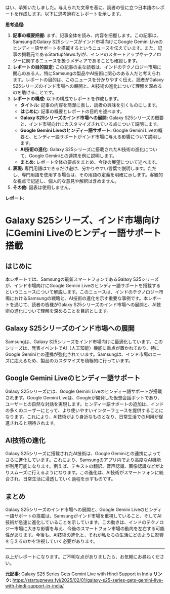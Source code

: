 はい、承知いたしました。与えられた文章を基に、読者の役に立つ日本語のレポートを作成します。以下に思考過程とレポートを示します。

**思考過程:**

1. **記事の概要把握:** まず、記事全体を読み、内容を把握します。この記事は、SamsungのGalaxy S25シリーズがインド市場向けにGoogle Gemini Liveのヒンディー語サポートを搭載するというニュースを伝えています。また、記事の掲載元であるStartupNews.fyiが、インドのスタートアップやテクノロジーに関するニュースを扱うメディアであることも確認します。
2. **レポートの目的設定:** この記事の主な読者は、インドのテクノロジー市場に関心のある人、特にSamsungの製品やAI技術に関心のある人だと考えられます。レポートの目的は、このニュースを分かりやすく伝え、読者がGalaxy S25シリーズのインド市場への展開と、AI技術の進化について理解を深めるのを助けることです。
3. **レポートの構成:** 以下の構成でレポートを作成します。
    *   **タイトル:** 記事の内容を簡潔に表し、読者の興味を引くものにします。
    *   **はじめに:** 記事の概要とレポートの目的を述べます。
    *   **Galaxy S25シリーズのインド市場への展開:** Galaxy S25シリーズの概要と、インド市場向けにカスタマイズされている点について説明します。
    *   **Google Gemini Liveのヒンディー語サポート:** Google Gemini Liveの概要と、ヒンディー語サポートがインド市場に与える影響について説明します。
    *   **AI技術の進化:** Galaxy S25シリーズに搭載されたAI技術の進化について、Google Geminiとの連携を例に説明します。
    *   **まとめ:** レポート全体の要点をまとめ、今後の展望について述べます。
4. **表現:** 専門用語はできるだけ避け、分かりやすい言葉で説明します。ただし、専門用語を使用する場合は、その用語の定義を明確に示します。客観的な視点で記述し、個人的な意見や解釈は含めません。
5. **その他:** 図表は使用しません。

**レポート:**

# Galaxy S25シリーズ、インド市場向けにGemini Liveのヒンディー語サポート搭載

## はじめに

本レポートでは、Samsungの最新スマートフォンであるGalaxy S25シリーズが、インド市場向けにGoogle Gemini Liveのヒンディー語サポートを搭載するというニュースについて解説します。このニュースは、インドのテクノロジー市場におけるSamsungの戦略と、AI技術の進化を示す重要な事例です。本レポートを通じて、読者の皆様がGalaxy S25シリーズのインド市場への展開と、AI技術の進化について理解を深めることを目的とします。

## Galaxy S25シリーズのインド市場への展開

Samsungは、Galaxy S25シリーズをインド市場向けに最適化しています。このシリーズは、発表イベントでAI（人工知能）機能に重点が置かれており、特にGoogle Geminiとの連携が強化されています。Samsungは、インド市場のニーズに応えるため、製品のカスタマイズを積極的に行っています。

## Google Gemini Liveのヒンディー語サポート

Galaxy S25シリーズには、Google Gemini Liveのヒンディー語サポートが搭載されます。Google Gemini Liveは、Googleが開発した仮想会話ボットであり、ユーザーとの自然な対話を実現します。ヒンディー語サポートの追加は、インドの多くのユーザーにとって、より使いやすいインターフェースを提供することになります。これにより、AI技術がより身近なものとなり、日常生活での利用が促進されると期待されます。

## AI技術の進化

Galaxy S25シリーズに搭載されたAI技術は、Google Geminiとの連携によってさらに進化しています。これにより、Samsungのアプリ内でより高度なAI機能が利用可能になります。例えば、テキストの翻訳、音声認識、画像認識などがよりスムーズに行えるようになります。この進化は、AI技術がスマートフォンに統合され、日常生活に浸透していく過程を示すものです。

## まとめ

Galaxy S25シリーズのインド市場への展開と、Google Gemini Liveのヒンディー語サポートの搭載は、Samsungがインド市場を重視していること、そしてAI技術が急速に進化していることを示しています。この動きは、インドのテクノロジー市場に大きな影響を与え、今後のスマートフォン市場の動向を左右する可能性があります。今後も、AI技術の進化と、それが私たちの生活にどのように影響を与えるのかを注視していく必要があります。

---

以上がレポートになります。ご不明な点がありましたら、お気軽にお尋ねください。


**元記事:** Galaxy S25 Series Gets Gemini Live with Hindi Support in India
**リンク:** https://startupnews.fyi/2025/02/01/galaxy-s25-series-gets-gemini-live-with-hindi-support-in-india/
